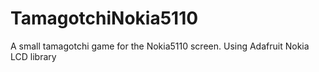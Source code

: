 # TamagotchiNokia5110
A small tamagotchi game for the Nokia5110 screen. Using Adafruit Nokia LCD library
